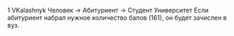 1 VKalashnyk
Человек -> Абитуриент -> Студент Университет Если абитуриент набрал нужное количество балов (161), он будет зачислен в вуз. 
